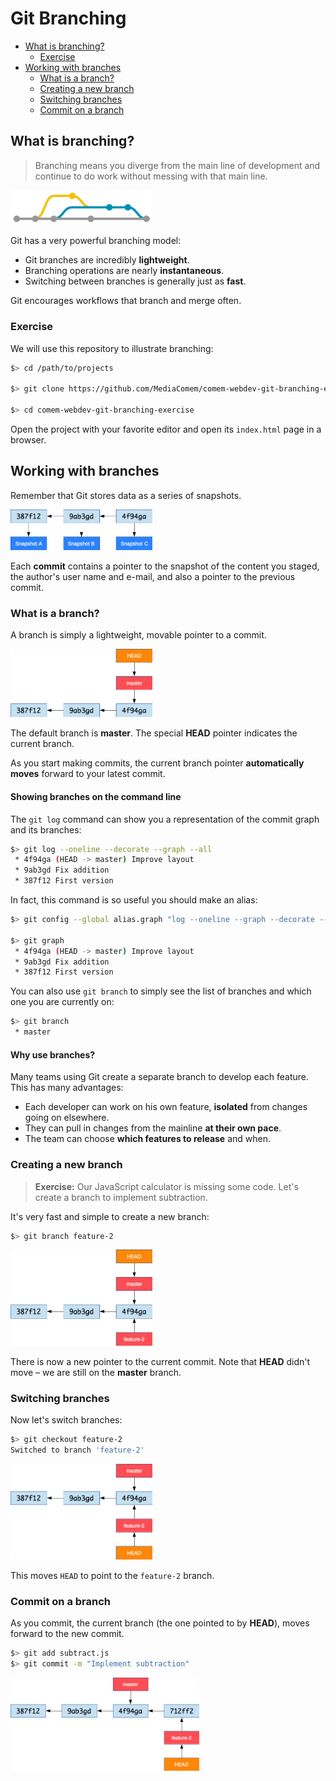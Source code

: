 # Git Branching

<!-- START doctoc generated TOC please keep comment here to allow auto update -->
<!-- DON'T EDIT THIS SECTION, INSTEAD RE-RUN doctoc TO UPDATE -->


- [What is branching?](#what-is-branching)
  - [Exercise](#exercise)
- [Working with branches](#working-with-branches)
  - [What is a branch?](#what-is-a-branch)
  - [Creating a new branch](#creating-a-new-branch)
  - [Switching branches](#switching-branches)
  - [Commit on a branch](#commit-on-a-branch)

<!-- END doctoc generated TOC please keep comment here to allow auto update -->





## What is branching?

> Branching means you diverge from the main line of development and continue to do work without messing with that main line.

<p class='center'><img src='images/commits.png' width='45%' /></p>

Git has a very powerful branching model:

* Git branches are incredibly **lightweight**.
* Branching operations are nearly **instantaneous**.
* Switching between branches is generally just as **fast**.

Git encourages workflows that branch and merge often.





### Exercise

We will use this repository to illustrate branching:

```bash
$> cd /path/to/projects

$> git clone https://github.com/MediaComem/comem-webdev-git-branching-ex.git

$> cd comem-webdev-git-branching-exercise
```

Open the project with your favorite editor and open its `index.html` page in a browser.




## Working with branches

Remember that Git stores data as a series of snapshots.

<img src='images/snapshots.png' width='45%' />

Each **commit** contains a pointer to the snapshot of the content you staged, the author's user name and e-mail,
and also a pointer to the previous commit.





### What is a branch?

A branch is simply a lightweight, movable pointer to a commit.

<img src='images/branch.png' width='45%' />

The default branch is **master**.
The special **HEAD** pointer indicates the current branch.

As you start making commits, the current branch pointer **automatically moves** forward to your latest commit.

#### Showing branches on the command line

The `git log` command can show you a representation of the commit graph and its branches:

```bash
$> git log --oneline --decorate --graph --all
 * 4f94ga (HEAD -> master) Improve layout
 * 9ab3gd Fix addition
 * 387f12 First version
```

In fact, this command is so useful you should make an alias:

```bash
$> git config --global alias.graph "log --oneline --graph --decorate --all"

$> git graph
 * 4f94ga (HEAD -> master) Improve layout
 * 9ab3gd Fix addition
 * 387f12 First version
```

You can also use `git branch` to simply see the list of branches and which one you are currently on:

```bash
$> git branch
 * master
```

#### Why use branches?

Many teams using Git create a separate branch to develop each feature.
This has many advantages:

* Each developer can work on his own feature, **isolated** from changes going on elsewhere.
* They can pull in changes from the mainline **at their own pace**.
* The team can choose **which features to release** and when.





### Creating a new branch

> **Exercise:** Our JavaScript calculator is missing some code.
> Let's create a branch to implement subtraction.

It's very fast and simple to create a new branch:

```bash
$> git branch feature-2
```

<img src='images/new-branch.png' width='45%' />

There is now a new pointer to the current commit.
Note that **HEAD** didn't move – we are still on the **master** branch.







### Switching branches

Now let's switch branches:

```bash
$> git checkout feature-2
Switched to branch 'feature-2'
```

<img src='images/checkout.png' width='45%' />

This moves `HEAD` to point to the `feature-2` branch.





### Commit on a branch

As you commit, the current branch (the one pointed to by **HEAD**), moves forward to the new commit.

```bash
$> git add subtract.js
$> git commit -m "Implement subtraction"
```

<img src='images/commit-on-branch.png' width='60%' />

